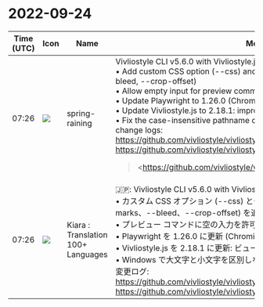 # 2022-09-24

|Time (UTC)|Icon|Name|Message|
|---|---|---|---|
|07:26|![](https://secure.gravatar.com/avatar/1ac180f0868137292905c311b5fff781.jpg?s=72&d=https%3A%2F%2Fa.slack-edge.com%2Fdf10d%2Fimg%2Favatars%2Fava_0021-72.png)|spring-raining|Vivliostyle CLI v5.6.0 with Vivliostyle.js v2.18.1 Released!<br>• Add custom CSS option (--css) and crop marks options (--crop-marks, --bleed, --crop-offset)<br>• Allow empty input for preview command to open Viewer start page<br>• Update Playwright to 1.26.0 (Chromium 106.0.5249.30)<br>• Update Vivliostyle.js to 2.18.1: improved viewer settings and bug fixes<br>• Fix the case-insensitive pathname comparison issue for Windows<br>change logs:<br><https://github.com/vivliostyle/vivliostyle.js/blob/master/CHANGELOG.md><br><https://github.com/vivliostyle/vivliostyle-cli/blob/main/CHANGELOG.md><br><blockquote><https://github.com/vivliostyle/vivliostyle.js/blob/master/CHANGELOG.md | CHANGELOG.md></blockquote><br><blockquote><https://github.com/vivliostyle/vivliostyle-cli/blob/main/CHANGELOG.md | CHANGELOG.md></blockquote>|
|07:26|![](https://avatars.slack-edge.com/2021-08-02/2324149410423_2aa7423c4133ecb9f168_72.png)|Kiara : Translation 100+ Languages|🇯🇵: Vivliostyle CLI v5.6.0 with Vivliostyle.js v2.18.1 リリース！<br>• カスタム CSS オプション (--css) とクロップ マーク オプション (--crop-marks、--bleed、--crop-offset) を追加します。<br>• プレビュー コマンドに空の入力を許可して、ビューアの開始ページを開きます<br>• Playwright を 1.26.0 に更新 (Chromium 106.0.5249.30)<br>• Vivliostyle.js を 2.18.1 に更新: ビューアー設定の改善とバグ修正<br>• Windows で大文字と小文字を区別しないパス名比較の問題を修正<br>変更ログ:<br><https://github.com/vivliostyle/vivliostyle.js/blob/master/CHANGELOG.md><br><https://github.com/vivliostyle/vivliostyle-cli/blob/main/CHANGELOG.md>|
